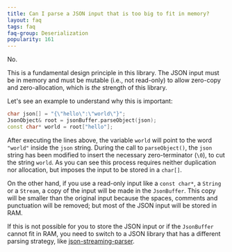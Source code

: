 ```yaml
---
title: Can I parse a JSON input that is too big to fit in memory?
layout: faq
tags: faq
faq-group: Deserialization
popularity: 161
---
```


No.

This is a fundamental design principle in this library.
The JSON input must be in memory and must be mutable (i.e., not read-only) to allow zero-copy and zero-allocation, which is *the* strength of this library.

Let's see an example to understand why this is important:

```c++
char json[] = "{\"hello\":\"world\"}";
JsonObject& root = jsonBuffer.parseObject(json);
const char* world = root["hello"];
```

After executing the lines above, the variable `world` will point to the word `"world"` inside the `json` string. During the call to `parseObject()`, the `json` string has been modified to insert the necessary zero-terminator (`\0`), to cut the string `world`.
As you can see this process requires neither duplication nor allocation, but imposes the input to be stored in a `char[]`.

On the other hand, if you use a read-only input like a `const char*`, a `String` or a `Stream`, a copy of the input will be made in the `JsonBuffer`. This copy will be smaller than the original input because the spaces, comments and punctuation will be removed; but most of the JSON input will be stored in RAM.

If this is not possible for you to store the JSON input or if the `JsonBuffer` cannot fit in RAM, you need to switch to a JSON library that has a different parsing strategy, like [json-streaming-parser](https://github.com/squix78/json-streaming-parser).
